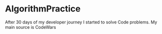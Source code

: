 # AlgorithmPractice
After 30 days of my developer journey I started to solve Code problems. My main source is CodeWars
